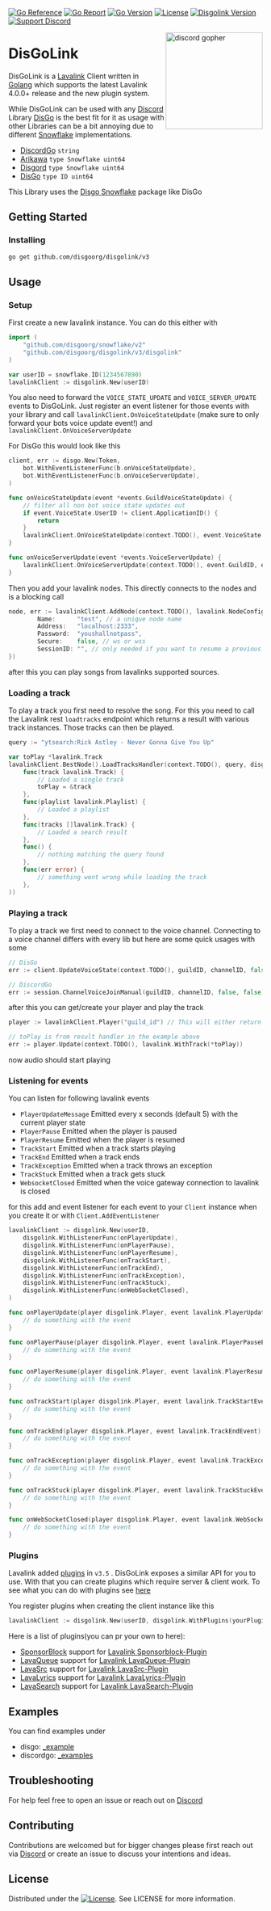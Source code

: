 [![Go Reference](https://pkg.go.dev/badge/github.com/disgoorg/disgolink.svg)](https://pkg.go.dev/github.com/disgoorg/disgolink)
[![Go Report](https://goreportcard.com/badge/github.com/disgoorg/disgolink/v3)](https://goreportcard.com/report/github.com/disgoorg/disgolink)
[![Go Version](https://img.shields.io/github/go-mod/go-version/disgoorg/disgolink?filename=go.mod)](https://golang.org/doc/devel/release.html)
[![License](https://img.shields.io/badge/License-Apache%202.0-blue.svg)](https://github.com/disgoorg/disgolink/blob/master/LICENSE)
[![Disgolink Version](https://img.shields.io/github/v/release/disgoorg/disgolink?label=release)](https://github.com/disgoorg/disgolink/releases/latest)
[![Support Discord](https://discord.com/api/guilds/817327181659111454/widget.png)](https://discord.gg/NFmvZYmZMF)

<img align="right" src="/.github/disgolink.png" width=192 alt="discord gopher">

# DisGoLink

DisGoLink is a [Lavalink](https://github.com/freyacodes/Lavalink) Client written in [Golang](https://golang.org/) which supports the latest Lavalink 4.0.0+ release and the new plugin system. 

While DisGoLink can be used with any [Discord](https://discord.com) Library [DisGo](https://github.com/disgoorg/disgo) is the best fit for it as usage with other Libraries can be a bit annoying due to different [Snowflake](https://github.com/disgoorg/snowflake) implementations.

* [DiscordGo](https://github.com/bwmarrin/discordgo) `string`
* [Arikawa](https://github.com/diamondburned/arikawa) `type Snowflake uint64`
* [Disgord](https://github.com/andersfylling/disgord) `type Snowflake uint64`
* [DisGo](https://github.com/disgoorg/disgo) `type ID uint64`

This Library uses the [Disgo Snowflake](https://github.com/disgoorg/snowflake) package like DisGo

## Getting Started

### Installing

```sh
go get github.com/disgoorg/disgolink/v3
```

## Usage

### Setup

First create a new lavalink instance. You can do this either with

```go
import (
	"github.com/disgoorg/snowflake/v2"
	"github.com/disgoorg/disgolink/v3/disgolink"
)

var userID = snowflake.ID(1234567890)
lavalinkClient := disgolink.New(userID)
```

You also need to forward the `VOICE_STATE_UPDATE` and `VOICE_SERVER_UPDATE` events to DisGoLink.
Just register an event listener for those events with your library and call `lavalinkClient.OnVoiceStateUpdate` (make sure to only forward your bots voice update event!) and `lavalinkClient.OnVoiceServerUpdate`


For DisGo this would look like this
```go
client, err := disgo.New(Token,
    bot.WithEventListenerFunc(b.onVoiceStateUpdate),
    bot.WithEventListenerFunc(b.onVoiceServerUpdate),
)

func onVoiceStateUpdate(event *events.GuildVoiceStateUpdate) {
    // filter all non bot voice state updates out
    if event.VoiceState.UserID != client.ApplicationID() {
        return
    }
    lavalinkClient.OnVoiceStateUpdate(context.TODO(), event.VoiceState.GuildID, event.VoiceState.ChannelID, event.VoiceState.SessionID)
}

func onVoiceServerUpdate(event *events.VoiceServerUpdate) {
    lavalinkClient.OnVoiceServerUpdate(context.TODO(), event.GuildID, event.Token, *event.Endpoint)
}
```

Then you add your lavalink nodes. This directly connects to the nodes and is a blocking call
```go
node, err := lavalinkClient.AddNode(context.TODO(), lavalink.NodeConfig{
		Name:      "test", // a unique node name
		Address:   "localhost:2333",
		Password:  "youshallnotpass",
		Secure:    false, // ws or wss
		SessionID: "", // only needed if you want to resume a previous lavalink session
})
```

after this you can play songs from lavalinks supported sources.

### Loading a track

To play a track you first need to resolve the song. For this you need to call the Lavalink rest `loadtracks` endpoint which returns a result with various track instances. Those tracks can then be played.
```go
query := "ytsearch:Rick Astley - Never Gonna Give You Up"

var toPlay *lavalink.Track
lavalinkClient.BestNode().LoadTracksHandler(context.TODO(), query, disgolink.NewResultHandler(
	func(track lavalink.Track) {
		// Loaded a single track
		toPlay = &track
	},
	func(playlist lavalink.Playlist) {
		// Loaded a playlist
	},
	func(tracks []lavalink.Track) {
		// Loaded a search result
	},
	func() {
		// nothing matching the query found
	},
	func(err error) {
		// something went wrong while loading the track
	},
))
```

### Playing a track

To play a track we first need to connect to the voice channel.
Connecting to a voice channel differs with every lib but here are some quick usages with some
```go
// DisGo
err := client.UpdateVoiceState(context.TODO(), guildID, channelID, false, false)

// DiscordGo
err := session.ChannelVoiceJoinManual(guildID, channelID, false, false)
```

after this you can get/create your player and play the track
```go
player := lavalinkClient.Player("guild_id") // This will either return an existing or new player

// toPlay is from result handler in the example above
err := player.Update(context.TODO(), lavalink.WithTrack(*toPlay))
```
now audio should start playing

### Listening for events

You can listen for following lavalink events
* `PlayerUpdateMessage` Emitted every x seconds (default 5) with the current player state
* `PlayerPause` Emitted when the player is paused
* `PlayerResume` Emitted when the player is resumed
* `TrackStart` Emitted when a track starts playing
* `TrackEnd` Emitted when a track ends
* `TrackException` Emitted when a track throws an exception
* `TrackStuck` Emitted when a track gets stuck
* `WebsocketClosed` Emitted when the voice gateway connection to lavalink is closed

for this add and event listener for each event to your `Client` instance when you create it or with `Client.AddEventListener`
```go
lavalinkClient := disgolink.New(userID,
    disgolink.WithListenerFunc(onPlayerUpdate),
    disgolink.WithListenerFunc(onPlayerPause),
	disgolink.WithListenerFunc(onPlayerResume),
	disgolink.WithListenerFunc(onTrackStart),
	disgolink.WithListenerFunc(onTrackEnd),
	disgolink.WithListenerFunc(onTrackException),
	disgolink.WithListenerFunc(onTrackStuck),
	disgolink.WithListenerFunc(onWebSocketClosed),
)

func onPlayerUpdate(player disgolink.Player, event lavalink.PlayerUpdateMessage) {
    // do something with the event
}

func onPlayerPause(player disgolink.Player, event lavalink.PlayerPauseEvent) {
    // do something with the event
}

func onPlayerResume(player disgolink.Player, event lavalink.PlayerResumeEvent) {
    // do something with the event
}

func onTrackStart(player disgolink.Player, event lavalink.TrackStartEvent) {
    // do something with the event
}

func onTrackEnd(player disgolink.Player, event lavalink.TrackEndEvent) {
    // do something with the event
}

func onTrackException(player disgolink.Player, event lavalink.TrackExceptionEvent) {
    // do something with the event
}

func onTrackStuck(player disgolink.Player, event lavalink.TrackStuckEvent) {
    // do something with the event
}

func onWebSocketClosed(player disgolink.Player, event lavalink.WebSocketClosedEvent) {
    // do something with the event
}
```

### Plugins

Lavalink added [plugins](https://lavalink.dev/plugins.html) in `v3.5` . DisGoLink exposes a similar API for you to use. With that you can create plugins which require server & client work.
To see what you can do with plugins see [here](disgolink/plugin.go)

You register plugins when creating the client instance like this
```go
lavalinkClient := disgolink.New(userID, disgolink.WithPlugins(yourPlugin))
```

Here is a list of plugins(you can pr your own to here):
* [SponsorBlock](https://github.com/disgoorg/sponsorblock-plugin) support for [Lavalink Sponsorblock-Plugin](https://github.com/topi314/SponsorBlock-Plugin)
* [LavaQueue](https://github.com/disgoorg/lavaqueue-plugin) support for [Lavalink LavaQueue-Plugin](https://github.com/topi314/LavaQueue)
* [LavaSrc](https://github.com/disgoorg/sponsorblock-plugin) support for [Lavalink LavaSrc-Plugin](https://github.com/topi314/LavaSrc)
* [LavaLyrics](https://github.com/disgoorg/lavalyrics-plugin) support for [Lavalink LavaLyrics-Plugin](https://github.com/topi314/LavaLyrics)
* [LavaSearch](https://github.com/disgoorg/lavasearch-plugin) support for [Lavalink LavaSearch-Plugin](https://github.com/topi314/LavaSearch)

## Examples

You can find examples under 
* disgo: [_example](https://github.com/disgoorg/disgolink/tree/v2/_examples/disgo)
* discordgo:   [_examples](https://github.com/disgoorg/disgolink/tree/v2/_examples/discordgo)

## Troubleshooting

For help feel free to open an issue or reach out on [Discord](https://discord.gg/NFmvZYmZMF)

## Contributing

Contributions are welcomed but for bigger changes please first reach out via [Discord](https://discord.gg/NFmvZYmZMF) or create an issue to discuss your intentions and ideas.

## License

Distributed under the [![License](https://img.shields.io/badge/License-Apache%202.0-blue.svg)](https://github.com/disgoorg/disgolink/blob/master/LICENSE). See LICENSE for more information.
